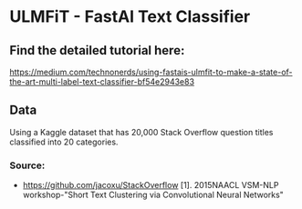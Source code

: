 # ULMFiT - FastAI Text Classifier

## Find the detailed tutorial here:
https://medium.com/technonerds/using-fastais-ulmfit-to-make-a-state-of-the-art-multi-label-text-classifier-bf54e2943e83

## Data
Using a Kaggle dataset that has 20,000 Stack Overflow question titles classified into 20 categories.

### Source: 
* https://github.com/jacoxu/StackOverflow [1]. 2015NAACL VSM-NLP workshop-"Short Text Clustering via Convolutional Neural Networks"
